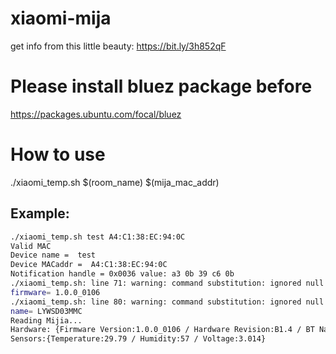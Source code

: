 # xiaomi-mija
get info from this little beauty: https://bit.ly/3h852qF

# Please install bluez package before
https://packages.ubuntu.com/focal/bluez

# How to use
./xiaomi_temp.sh $(room_name) $(mija_mac_addr)

Example:
--------
```bash
./xiaomi_temp.sh test A4:C1:38:EC:94:0C
Valid MAC
Device name =  test
Device MACaddr =  A4:C1:38:EC:94:0C
Notification handle = 0x0036 value: a3 0b 39 c6 0b
./xiaomi_temp.sh: line 71: warning: command substitution: ignored null byte in input
firmware= 1.0.0_0106
./xiaomi_temp.sh: line 80: warning: command substitution: ignored null byte in input
name= LYWSD03MMC
Reading Mijia...
Hardware: {Firmware Version:1.0.0_0106 / Hardware Revision:B1.4 / BT Name:LYWSD03MMC / Battery Level:99}
Sensors:{Temperature:29.79 / Humidity:57 / Voltage:3.014}
```
